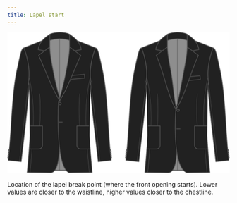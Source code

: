 ```yaml
---
title: Lapel start
---
```


![Lapel start](lapelstart.svg)

Location of the lapel break point (where the front opening starts). Lower values are closer to the waistline, higher values closer to the chestline.

